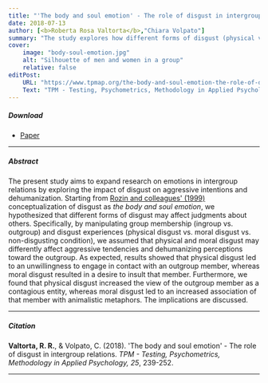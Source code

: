 ```yaml
---
title: "'The body and soul emotion' - The role of disgust in intergroup relations"
date: 2018-07-13
author: [<b>Roberta Rosa Valtorta</b>,"Chiara Volpato"]
summary: "The study explores how different forms of disgust (physical vs. moral) affect aggressive intentions and dehumanization in intergroup relations."
cover:
    image: "body-soul-emotion.jpg"
    alt: "Silhouette of men and women in a group"
    relative: false
editPost:
    URL: "https://www.tpmap.org/the-body-and-soul-emotion-the-role-of-disgust-in-intergroup-relations/"
    Text: "TPM - Testing, Psychometrics, Methodology in Applied Psychology"
---
```


##### Download

<ul>

<li><a href="body-soul-emotion.pdf" target="_blank">Paper</a></li>

</ul>

------------------------------------------------------------------------

##### Abstract

The present study aims to expand research on emotions in intergroup relations by exploring the impact of disgust on aggressive intentions and dehumanization. Starting from [Rozin and colleagues' (1999)](https://psycnet.apa.org/record/1999-04021-021) conceptualization of disgust as *the body and soul emotion*, we hypothesized that different forms of disgust may affect judgments about others. Specifically, by manipulating group membership (ingroup vs. outgroup) and disgust experiences (physical disgust vs. moral disgust vs. non-disgusting condition), we assumed that physical and moral disgust may differently affect aggressive tendencies and dehumanizing perceptions toward the outgroup. As expected, results showed that physical disgust led to an unwillingness to engage in contact with an outgroup member, whereas moral disgust resulted in a desire to insult that member. Furthermore, we found that physical disgust increased the view of the outgroup member as a contagious entity, whereas moral disgust led to an increased association of that member with animalistic metaphors. The implications are discussed.

------------------------------------------------------------------------

##### Citation

**Valtorta, R. R.**, & Volpato, C. (2018). 'The body and soul emotion' - The role of disgust in intergroup relations. *TPM - Testing, Psychometrics, Methodology in Applied Psychology, 25*, 239-252.

------------------------------------------------------------------------
